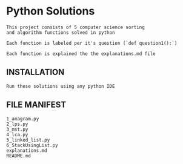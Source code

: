 # Python Solutions

	This project consists of 5 computer science sorting
	and algorithm functions solved in python

	Each function is labeled per it's question (`def question1():`)

	Each function is explained the the explanations.md file

## INSTALLATION
	
	Run these solutions using any python IDE

## FILE MANIFEST

	1_anagram.py
	2_lps.py
	3_mst.py
	4_lca.py
	5_linked_list.py
	6_StackUsingList.py
	explanations.md
	README.md
